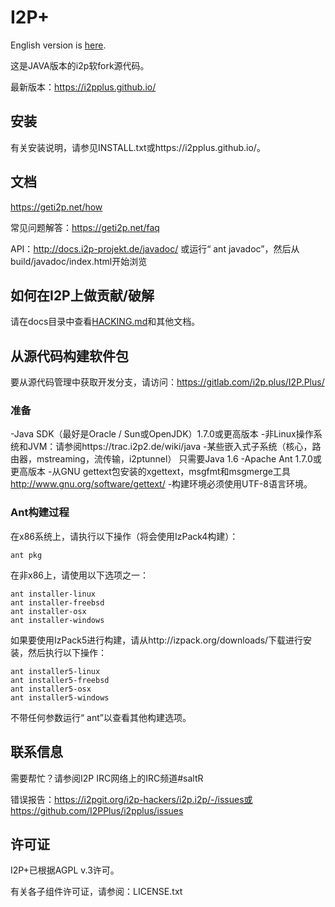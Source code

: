 # I2P+

English version is [here](README.md).

这是JAVA版本的i2p软fork源代码。

最新版本：https://i2pplus.github.io/

## 安装

有关安装说明，请参见INSTALL.txt或https://i2pplus.github.io/。

## 文档

https://geti2p.net/how

常见问题解答：https://geti2p.net/faq

API：http://docs.i2p-projekt.de/javadoc/
或运行“ ant javadoc”，然后从build/javadoc/index.html开始浏览

## 如何在I2P上做贡献/破解

请在docs目录中查看[HACKING.md](docs/HACKING.md)和其他文档。

## 从源代码构建软件包

要从源代码管理中获取开发分支，请访问：https://gitlab.com/i2p.plus/I2P.Plus/

### 准备

-Java SDK（最好是Oracle / Sun或OpenJDK）1.7.0或更高版本
  -非Linux操作系统和JVM：请参阅https://trac.i2p2.de/wiki/java
  -某些嵌入式子系统（核心，路由器，mstreaming，流传输，i2ptunnel）
    只需要Java 1.6
-Apache Ant 1.7.0或更高版本
-从GNU gettext包安装的xgettext，msgfmt和msgmerge工具
  http://www.gnu.org/software/gettext/
-构建环境必须使用UTF-8语言环境。

### Ant构建过程

在x86系统上，请执行以下操作（将会使用IzPack4构建）：

    ant pkg

在非x86上，请使用以下选项之一：

    ant installer-linux
    ant installer-freebsd
    ant installer-osx
    ant installer-windows

如果要使用IzPack5进行构建，请从http://izpack.org/downloads/下载进行安装，然后执行以下操作：

    ant installer5-linux
    ant installer5-freebsd
    ant installer5-osx
    ant installer5-windows

不带任何参数运行“ ant”以查看其他构建选项。

## 联系信息

需要帮忙？请参阅I2P IRC网络上的IRC频道#saltR

错误报告：https://i2pgit.org/i2p-hackers/i2p.i2p/-/issues或https://github.com/I2PPlus/i2pplus/issues

## 许可证

I2P+已根据AGPL v.3许可。

有关各子组件许可证，请参阅：LICENSE.txt
